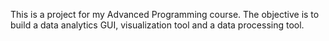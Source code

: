 This is a project for my Advanced Programming course.
The objective is to build a data analytics GUI, visualization tool and a data processing tool.
